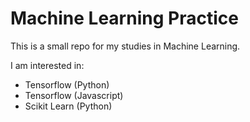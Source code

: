 # Machine Learning Practice

This is a small repo for my studies in Machine Learning.

I am interested in:
- Tensorflow (Python)
- Tensorflow (Javascript)
- Scikit Learn (Python)
